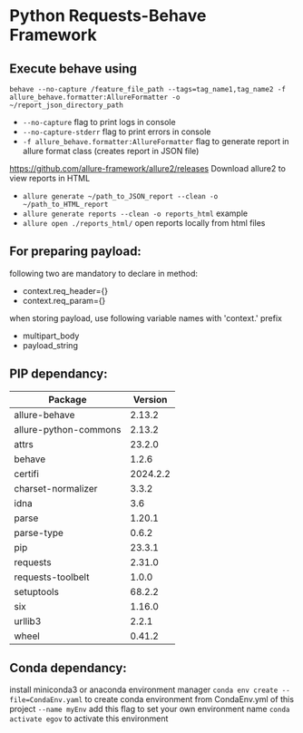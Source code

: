 # Python Requests-Behave Framework

## Execute behave using
`behave --no-capture /feature_file_path --tags=tag_name1,tag_name2 -f allure_behave.formatter:AllureFormatter -o ~/report_json_directory_path`

- `--no-capture` flag to print logs in console 
- `--no-capture-stderr` flag to print errors in console
- `-f allure_behave.formatter:AllureFormatter` flag to generate report in allure format class (creates report in JSON file)

https://github.com/allure-framework/allure2/releases Download allure2 to view reports in HTML

- `allure generate ~/path_to_JSON_report --clean -o ~/path_to_HTML_report` 
- `allure generate reports --clean -o reports_html` example 
- `allure open ./reports_html/` open reports locally from html files 

## For preparing payload:
following two are mandatory to declare in method:
- context.req_header={}
- context.req_param={}

when storing payload, use following variable names with 'context.' prefix 
- multipart_body
- payload_string

## PIP dependancy: 
|Package            |Version|
|-------------------|------|
|allure-behave         |2.13.2|
|allure-python-commons |2.13.2|
|attrs                 |23.2.0|
|behave             |1.2.6|
|certifi            |2024.2.2|
|charset-normalizer |3.3.2|
|idna               |3.6|
|parse              |1.20.1|
|parse-type         |0.6.2|
|pip                |23.3.1|
|requests           |2.31.0|
|requests-toolbelt  |1.0.0|
|setuptools         |68.2.2|
|six                |1.16.0|
|urllib3            |2.2.1|
|wheel              |0.41.2|

## Conda dependancy: 
install miniconda3 or anaconda environment manager
`conda env create --file=CondaEnv.yaml` to create conda environment from CondaEnv.yml of this project
`--name myEnv` add this flag to set your own environment name 
`conda activate egov` to activate this environment
